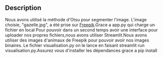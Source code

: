 ## Description
Nous avons utilisé la méthode d'Otsu pour segmenter l'image. L'image choisie, "gazelle.jpg", a été prise sur [Freepik](https://fr.freepik.com/photos/animaux-foret).Grace a app.py qui charge un fichier en local
Pour pouvoir dans un second temps avoir une interface pour uploader nos propres fichiers,nous avons utiliser Streamlit.Nous avons utiliser des images d'animaux de Freepik pour pouvoir avoir nos images binaires.
Le fichier visualisation.py on le lance en faisant streamlit run visualisation.py.Assurez vous d'installer les dépendances grace a pip install 
